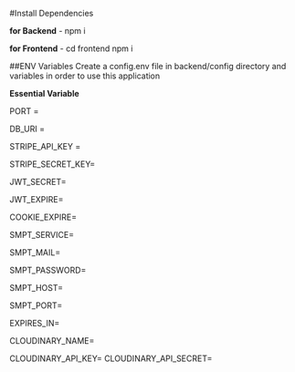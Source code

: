 #Install Dependencies

**for Backend** - npm i

**for Frontend** - cd frontend npm i


##ENV Variables
Create a config.env file in backend/config directory and variables in order to use this application

**Essential Variable**

PORT = 

DB_URI = 

STRIPE_API_KEY =

STRIPE_SECRET_KEY=

JWT_SECRET=

JWT_EXPIRE=

COOKIE_EXPIRE=

SMPT_SERVICE=

SMPT_MAIL=

SMPT_PASSWORD=

SMPT_HOST=

SMPT_PORT=

EXPIRES_IN=

CLOUDINARY_NAME=

CLOUDINARY_API_KEY=
CLOUDINARY_API_SECRET=
